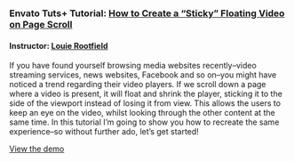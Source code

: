 ### Envato Tuts+ Tutorial: [How to Create a “Sticky” Floating Video on Page Scroll](http://webdesign.tutsplus.com/tutorials/how-to-create-a-sticky-floating-video-on-page-scroll--cms-28342)
#### Instructor: [Louie Rootfield](https://tutsplus.com/authors/lourfield)

If you have found yourself browsing media websites recently–video streaming services, news websites, Facebook and so on–you might have noticed a trend regarding their video players. If we scroll down a page where a video is present, it will float and shrink the player, sticking it to the side of the viewport instead of losing it from view. This allows the users to keep an eye on the video, whilst looking through the other content at the same time. In this tutorial I’m going to show you how to recreate the same experience–so without further ado, let’s get started!

[View the demo](http://tutsplus.github.io/how-to-create-a-sticky-floating-video-on-page-scroll)


